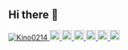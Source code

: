 ## Hi there 👋

<!--
**Kino0214/Kino0214** is a ✨ _special_ ✨ repository because its `README.md` (this file) appears on your GitHub profile.

Here are some ideas to get you started:

- 🔭 I’m currently working on ...
- 🌱 I’m currently learning ...
- 👯 I’m looking to collaborate on ...
- 🤔 I’m looking for help with ...
- 💬 Ask me about ...
- 📫 How to reach me: ...
- 😄 Pronouns: ...
- ⚡ Fun fact: ...
-->

<p align="left">
  <a href="https://github.com/Kino0214/Kino0214/">
    <img src="https://komarev.com/ghpvc/?username=Kino0214" alt="Kino0214" />
  </a>
  <a href="http://twitter.com/Kino0214">
    <img height="20" src="https://img.shields.io/twitter/follow/Kino0214?label=Twitter&logo=twitter&style=flat" />
  </a>
  <a href="https://github.com/Kino0214">
    <img height="20" src="https://img.shields.io/github/followers/Kino0214?label=follow&logo=github&style=flat" />
  </a>
  <a href="https://www.reddit.com/user/Kino0214">
    <img height="20" src="https://img.shields.io/reddit/user-karma/combined/Kino0214?label=Reddit&logo=reddit&style=flat" />
  </a>
  <a href="https://stackoverflow.com/users/5720201/Kino0214">
    <img height="20" src="https://img.shields.io/stackexchange/stackoverflow/r/5720201?label=StackOverflow&logo=stack-overflow&style=flat" />
  </a>
  <a href="http://qiita.com/Kino0214">
    <img height="20" src="https://qiita-badge.apiapi.app/s/yutkat/posts.svg" />
  </a>
  <//qiita.com/Kino0214">
    <img height="20" src="https://qiita-badge.apiapi.app/s/yutkat/contributions.svg" />
  </a>
</p>
